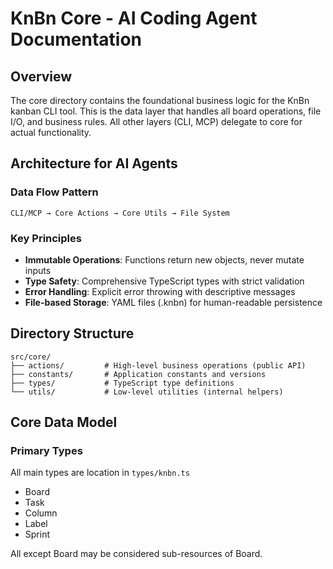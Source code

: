 # KnBn Core - AI Coding Agent Documentation

## Overview
The core directory contains the foundational business logic for the KnBn kanban CLI tool. This is the data layer that handles all board operations, file I/O, and business rules. All other layers (CLI, MCP) delegate to core for actual functionality.

## Architecture for AI Agents

### Data Flow Pattern
```
CLI/MCP → Core Actions → Core Utils → File System
```

### Key Principles
- **Immutable Operations**: Functions return new objects, never mutate inputs
- **Type Safety**: Comprehensive TypeScript types with strict validation
- **Error Handling**: Explicit error throwing with descriptive messages
- **File-based Storage**: YAML files (.knbn) for human-readable persistence

## Directory Structure

```
src/core/
├── actions/         # High-level business operations (public API)
├── constants/       # Application constants and versions
├── types/           # TypeScript type definitions
└── utils/           # Low-level utilities (internal helpers)
```

## Core Data Model

### Primary Types
All main types are location in `types/knbn.ts`
- Board
- Task
- Column
- Label
- Sprint

All except Board may be considered sub-resources of Board.